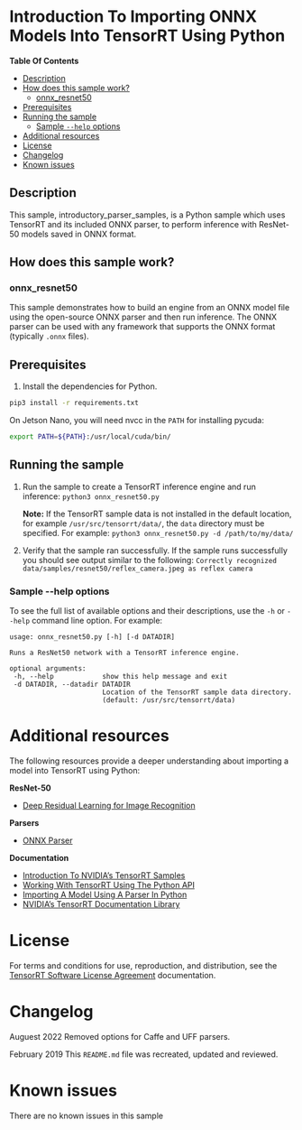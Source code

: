 # Introduction To Importing ONNX Models Into TensorRT Using Python


**Table Of Contents**
- [Description](#description)
- [How does this sample work?](#how-does-this-sample-work)
	* [onnx_resnet50](#onnx_resnet50)
- [Prerequisites](#prerequisites)
- [Running the sample](#running-the-sample)
	* [Sample `--help` options](#sample-help-options)
- [Additional resources](#additional-resources)
- [License](#license)
- [Changelog](#changelog)
- [Known issues](#known-issues)

## Description

This sample, introductory_parser_samples, is a Python sample which uses TensorRT and its included ONNX parser, to perform inference with ResNet-50 models saved in ONNX format.

## How does this sample work?

### onnx_resnet50

This sample demonstrates how to build an engine from an ONNX model file using the open-source ONNX parser and then run inference. The ONNX parser can be used with any framework that supports the ONNX format (typically `.onnx` files).

## Prerequisites

1. Install the dependencies for Python.

```bash
pip3 install -r requirements.txt
```

On Jetson Nano, you will need nvcc in the `PATH` for installing pycuda:
```bash
export PATH=${PATH}:/usr/local/cuda/bin/
```

## Running the sample

1.  Run the sample to create a TensorRT inference engine and run inference:
	`python3 onnx_resnet50.py`

	**Note:** If the TensorRT sample data is not installed in the default location, for example `/usr/src/tensorrt/data/`, the `data` directory must be specified. For example: `python3 onnx_resnet50.py -d /path/to/my/data/`

2.  Verify that the sample ran successfully. If the sample runs successfully you should see output similar to the following:
	`Correctly recognized data/samples/resnet50/reflex_camera.jpeg as reflex camera`

### Sample --help options

To see the full list of available options and their descriptions, use the `-h` or `--help` command line option. For example:
```
usage: onnx_resnet50.py [-h] [-d DATADIR]

Runs a ResNet50 network with a TensorRT inference engine.

optional arguments:
 -h, --help            show this help message and exit
 -d DATADIR, --datadir DATADIR
                       Location of the TensorRT sample data directory.
                       (default: /usr/src/tensorrt/data)
```

# Additional resources

The following resources provide a deeper understanding about importing a model into TensorRT using Python:

**ResNet-50**
- [Deep Residual Learning for Image Recognition](https://arxiv.org/pdf/1512.03385.pdf)

**Parsers**
- [ONNX Parser](https://docs.nvidia.com/deeplearning/sdk/tensorrt-api/python_api/parsers/Onnx/pyOnnx.html)

**Documentation**
- [Introduction To NVIDIA’s TensorRT Samples](https://docs.nvidia.com/deeplearning/sdk/tensorrt-sample-support-guide/index.html#samples)
- [Working With TensorRT Using The Python API](https://docs.nvidia.com/deeplearning/sdk/tensorrt-developer-guide/index.html#python_topics)
- [Importing A Model Using A Parser In Python](https://docs.nvidia.com/deeplearning/sdk/tensorrt-developer-guide/index.html#import_model_python)
- [NVIDIA’s TensorRT Documentation Library](https://docs.nvidia.com/deeplearning/sdk/tensorrt-archived/index.html)

# License

For terms and conditions for use, reproduction, and distribution, see the [TensorRT Software License Agreement](https://docs.nvidia.com/deeplearning/sdk/tensorrt-sla/index.html) documentation.

# Changelog

Auguest 2022
Removed options for Caffe and UFF parsers.

February 2019
This `README.md` file was recreated, updated and reviewed.

# Known issues

There are no known issues in this sample
